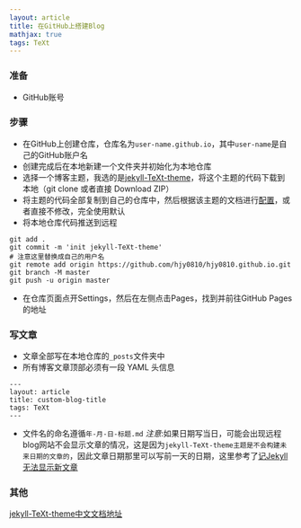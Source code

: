 ```yaml
---
layout: article
title: 在GitHub上搭建Blog
mathjax: true
tags: TeXt
---
```


### 准备
- GitHub账号

### 步骤
- 在GitHub上创建仓库，仓库名为`user-name.github.io`，其中`user-name`是自己的GitHub账户名
- 创建完成后在本地新建一个文件夹并初始化为本地仓库
- 选择一个博客主题，我选的是[jekyll-TeXt-theme](https://github.com/kitian616/jekyll-TeXt-theme)，将这个主题的代码下载到本地（git clone 或者直接 Download ZIP）
- 将主题的代码全部复制到自己的仓库中，然后根据该主题的文档进行[配置](https://kitian616.github.io/jekyll-TeXt-theme/docs/zh/configuration)，或者直接不修改，完全使用默认
- 将本地仓库代码推送到远程
```
git add .
git commit -m 'init jekyll-TeXt-theme'
# 注意这里替换成自己的用户名
git remote add origin https://github.com/hjy0810/hjy0810.github.io.git 
git branch -M master
git push -u origin master
```
- 在仓库页面点开Settings，然后在左侧点击Pages，找到并前往GitHub Pages的地址

### 写文章
- 文章全部写在本地仓库的`_posts`文件夹中
- 所有博客文章顶部必须有一段 YAML 头信息
```
---
layout: article
title: custom-blog-title
tags: TeXt
---
```
- 文件名的命名遵循`年-月-日-标题.md`
*注意*:如果日期写当日，可能会出现远程blog网站不会显示文章的情况，这是因为`jekyll-TeXt-theme主题是不会构建未来日期的文章的`，因此文章日期那里可以写前一天的日期，这里参考了[记Jekyll无法显示新文章](https://www.jianshu.com/p/4c13c02f661d)

 ### 其他
 [jekyll-TeXt-theme中文文档地址](https://kitian616.github.io/jekyll-TeXt-theme/docs/zh/quick-start)
